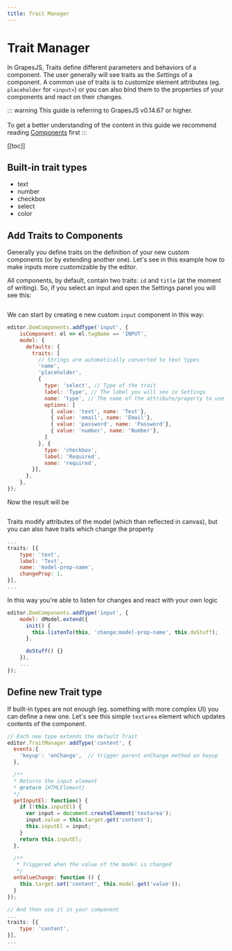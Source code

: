 ```yaml
---
title: Trait Manager
---
```


# Trait Manager

In GrapesJS, Traits define different parameters and behaviors of a component. The user generally will see traits as the *Settings* of a component. A common use of traits is to customize element attributes (eg. `placeholder` for `<input>`) or you can also bind them to the properties of your components and react on their changes.

::: warning
This guide is referring to GrapesJS v0.14.67 or higher.<br><br>
To get a better understanding of the content in this guide we recommend reading [Components](Components.html) first
:::

[[toc]]


## Built-in trait types

* text
* number
* checkbox
* select
* color





## Add Traits to Components

Generally you define traits on the definition of your new custom components (or by extending another one). Let's see in this example how to make inputs more customizable by the editor.

All components, by default, contain two traits: `id` and `title` (at the moment of writing). So, if you select an input and open the Settings panel you will see this:

<img :src="$withBase('/default-traits.png')">

We can start by creating e new custom `input` component in this way:

```js
editor.DomComponents.addType('input', {
    isComponent: el => el.tagName == 'INPUT',
    model: {
      defaults: {
        traits: [
          // Strings are automatically converted to text types
          'name',
          'placeholder',
          {
            type: 'select', // Type of the trait
            label: 'Type', // The label you will see in Settings
            name: 'type', // The name of the attribute/property to use on component
            options: [
              { value: 'text', name: 'Text'},
              { value: 'email', name: 'Email'},
              { value: 'password', name: 'Password'},
              { value: 'number', name: 'Number'},
            ]
          }, {
            type: 'checkbox',
            label: 'Required',
            name: 'required',
        }],
      },
    },
});
```

Now the result will be

<img :src="$withBase('/input-custom-traits.png')">

Traits modify attributes of the model (which than reflected in canvas), but you can also have traits which change the property

```js
...
traits: [{
    type: 'text',
    label: 'Test',
    name: 'model-prop-name',
    changeProp: 1,
}],
...
```

In this way you're able to listen for changes and react with your own logic

```js
editor.DomComponents.addType('input', {
    model: dModel.extend({
      init() {
        this.listenTo(this, 'change:model-prop-name', this.doStuff);
      },

      doStuff() {}
    }),
    ...
});
```





## Define new Trait type

If built-in types are not enough (eg. something with more complex UI) you can define a new one.
Let's see this simple `textarea` element which updates contents of the component.

```js
// Each new type extends the default Trait
editor.TraitManager.addType('content', {
  events:{
    'keyup': 'onChange',  // trigger parent onChange method on keyup
  },

  /**
  * Returns the input element
  * @return {HTMLElement}
  */
  getInputEl: function() {
    if (!this.inputEl) {
      var input = document.createElement('textarea');
      input.value = this.target.get('content');
      this.inputEl = input;
    }
    return this.inputEl;
  },

  /**
   * Triggered when the value of the model is changed
   */
  onValueChange: function () {
    this.target.set('content', this.model.get('value'));
  }
});

// And then use it in your component
...
traits: [{
    type: 'content',
}],
...
```


